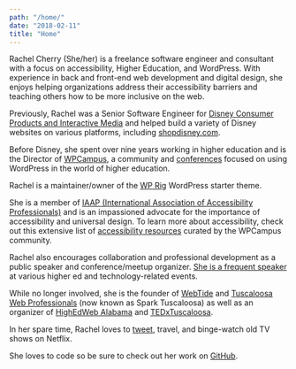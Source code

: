 ```yaml
---
path: "/home/"
date: "2018-02-11"
title: "Home"
---
```

Rachel Cherry (She/her) is a freelance software engineer and consultant with a focus on accessibility, Higher Education, and WordPress. With experience in back and front-end web development and digital design, she enjoys helping organizations address their accessibility barriers and teaching others how to be more inclusive on the web.

Previously, Rachel was a Senior Software Engineer for [Disney Consumer Products and Interactive Media](http://www.disneyinteractive.com/) and helped build a variety of Disney websites on various platforms, including [shopdisney.com](https://www.shopdisney.com/).

Before Disney, she spent over nine years working in higher education and is the Director of [WPCampus](https://wpcampus.org/), a community and [conferences](https://wpcampus.org/conferences/ "Learn more about WPCampus conferences") focused on using WordPress in the world of higher education.

Rachel is a maintainer/owner of the [WP Rig](https://wprig.io/) WordPress starter theme.

She is a member of [IAAP (International Association of Accessibility Professionals)](https://www.accessibilityassociation.org/) and is an impassioned advocate for the importance of accessibility and universal design. To learn more about accessibility, check out this extensive list of [accessibility resources](http://wpcampus.org/resources/accessibility/) curated by the WPCampus community.

Rachel also encourages collaboration and professional development as a public speaker and conference/meetup organizer. [She is a frequent speaker](/speaking/) at various higher ed and technology-related events.

While no longer involved, she is the founder of [WebTide](https://webtide.ua.edu/) and [Tuscaloosa Web Professionals](http://www.meetup.com/Tuscaloosa-Web-Professionals/) (now known as Spark Tuscaloosa) as well as an organizer of [HighEdWeb Alabama](http://al15.highedweb.org/) and [TEDxTuscaloosa](http://tedxtuscaloosa.com/).

In her spare time, Rachel loves to [tweet](https://twitter.com/bamadesigner "Follow Rachel on Twitter"), travel, and binge-watch old TV shows on Netflix.

She loves to code so be sure to check out her work on [GitHub](https://github.com/bamadesigner).